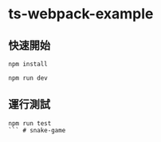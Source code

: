 # ts-webpack-example

## 快速開始
```
npm install

npm run dev
```

## 運行測試
```
npm run test
``` # snake-game
